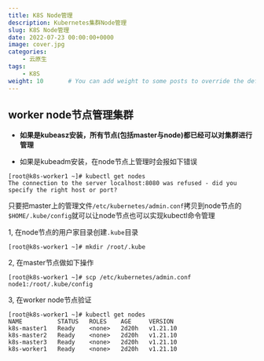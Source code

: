 ```yaml
---
title: K8S Node管理
description: Kubernetes集群Node管理
slug: K8S Node管理
date: 2022-07-23 00:00:00+0000
image: cover.jpg
categories:
    - 云原生
tags:
    - K8S
weight: 10       # You can add weight to some posts to override the default sorting (date descending)
---
```


## worker node节点管理集群

* **如果是kubeasz安装，所有节点(包括master与node)都已经可以对集群进行管理**



* 如果是kubeadm安装，在node节点上管理时会报如下错误

```shell
[root@k8s-worker1 ~]# kubectl get nodes
The connection to the server localhost:8080 was refused - did you specify the right host or port?
```

 只要把master上的管理文件`/etc/kubernetes/admin.conf`拷贝到node节点的`$HOME/.kube/config`就可以让node节点也可以实现kubectl命令管理

1, 在node节点的用户家目录创建`.kube`目录

```shell
[root@k8s-worker1 ~]# mkdir /root/.kube
```

2, 在master节点做如下操作

```shell
[root@k8s-worker1 ~]# scp /etc/kubernetes/admin.conf node1:/root/.kube/config
```

3, 在worker node节点验证

```shell
[root@k8s-worker1 ~]# kubectl get nodes
NAME          STATUS   ROLES    AGE     VERSION
k8s-master1   Ready    <none>   2d20h   v1.21.10
k8s-master2   Ready    <none>   2d20h   v1.21.10
k8s-master3   Ready    <none>   2d20h   v1.21.10
k8s-worker1   Ready    <none>   2d20h   v1.21.10
```

